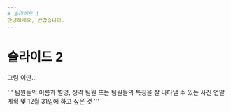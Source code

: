 ```yaml
---
# 슬라이드 1
안녕하세요, 반갑습니다.
---
```

# 슬라이드 2
그럼 이만...


'''
팀원들의 이름과 별명, 성격
팀원 또는 팀원들의 특징을 잘 나타낼 수 있는 사진
연말 계획 및 12월 31일에 하고 싶은 것
'''

